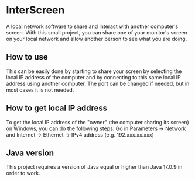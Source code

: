 # InterScreen
A local network software to share and interact with another computer's screen.
With this small project, you can share one of your monitor's screen on your local network and allow another person to see what you are doing.

## How to use
This can be easily done by starting to share your screen by selecting the local IP address of the computer and by connecting to this same local IP address using another computer.
The port can be changed if needed, but in most cases it is not needed.

## How to get local IP address
To get the local IP address of the "owner" (the computer sharing its screen) on Windows, you can do the following steps:
Go in Parameters -> Network and Internet -> Ethernet -> IPv4 address (e.g. 192.xxx.xx.xxx)

## Java version
This project requires a version of Java equal or higher than Java 17.0.9 in order to work.